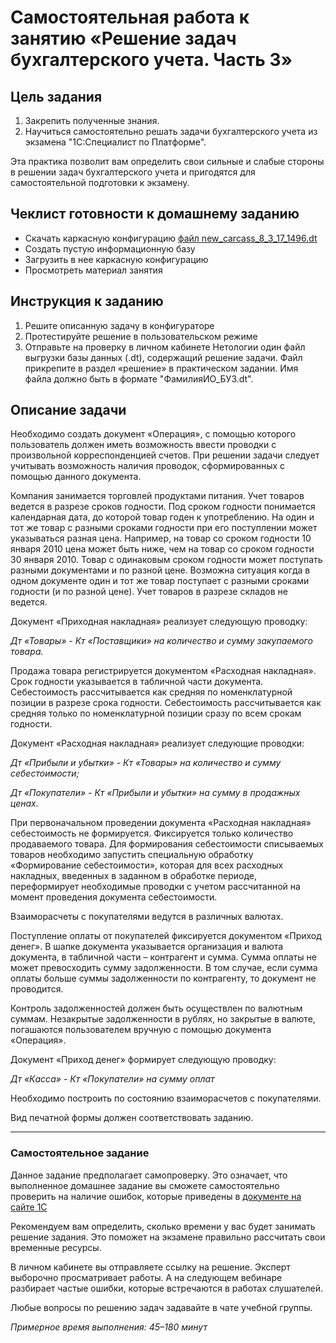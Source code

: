 # Самостоятельная работа к занятию «Решение задач бухгалтерского учета. Часть 3»

## Цель задания

1. Закрепить полученные знания.
2. Научиться самостоятельно решать задачи бухгалтерского учета из экзамена "1С:Специалист по Платформе".

Эта практика позволит вам определить свои сильные и слабые стороны в решении задач бухгалтерского учета и пригодятся для самостоятельной подготовки к экзамену.

## Чеклист готовности к домашнему заданию

- Скачать каркасную конфигурацию [файл new_carcass_8_3_17_1496.dt](https://github.com/Bofh82/onec-mid-homeworks/blob/main/OCPS/new_carcass_8_3_17_1496.dt)
- Создать пустую информационную базу
- Загрузить в нее каркасную конфигурацию
- Просмотреть материал занятия

## Инструкция к заданию

1. Решите описанную задачу в конфигураторе
2. Протестируйте решение в пользовательском режиме
3. Отправьте на проверку в личном кабинете Нетологии один файл выгрузки базы данных (.dt), содержащий решение задачи. Файл прикрепите в раздел «решение» в практическом задании. Имя файла должно быть в формате "ФамилияИО_БУ3.dt".

## Описание задачи

Необходимо создать документ «Операция», с помощью которого пользователь должен иметь возможность ввести проводки с произвольной корреспонденцией счетов. При решении задачи следует учитывать возможность наличия проводок, сформированных с помощью данного документа.

Компания занимается торговлей продуктами питания. Учет товаров ведется в разрезе сроков годности. Под сроком годности понимается календарная дата, до которой товар годен к употреблению. На один и тот же товар с разными сроками годности при его поступлении может указываться разная цена. Например, на товар со сроком годности 10 января 2010 цена может быть ниже, чем на товар со сроком годности 30 января 2010. Товар с одинаковым сроком годности может поступать разными документами и по разной цене. Возможна ситуация когда в одном документе один и тот же товар поступает с разными сроками годности (и по разной цене). Учет товаров в разрезе складов не ведется.

Документ «Приходная накладная» реализует следующую проводку:

*Дт «Товары» - Кт «Поставщики» на количество и сумму закупаемого товара.*

Продажа товара регистрируется документом «Расходная накладная». Срок годности указывается в табличной части документа. Себестоимость рассчитывается как средняя по номенклатурной позиции в разрезе срока годности. Себестоимость рассчитывается как средняя только по номенклатурной позиции сразу по всем срокам годности.

Документ «Расходная накладная» реализует следующие проводки:

*Дт «Прибыли и убытки» - Кт «Товары» на количество и сумму себестоимости;*

*Дт «Покупатели» - Кт «Прибыли и убытки» на сумму в продажных ценах.*

При первоначальном проведении документа «Расходная накладная» себестоимость не формируется. Фиксируется только количество продаваемого товара.
Для формирования себестоимости списываемых товаров необходимо запустить специальную обработку «Формирование себестоимости», которая для всех расходных накладных, введенных в заданном в обработке периоде, переформирует необходимые проводки с учетом рассчитанной на момент проведения документа себестоимости.

Взаиморасчеты с покупателями ведутся в различных валютах.

Поступление оплаты от покупателей фиксируется документом «Приход денег». В шапке документа указывается организация и валюта документа, в табличной части – контрагент и сумма. Сумма оплаты не может превосходить сумму задолженности. В том случае, если сумма оплаты больше суммы задолженности по контрагенту, то документ не проводится.

Контроль задолженностей должен быть осуществлен по валютным суммам. Незакрытые задолженности в рублях, но закрытые в валюте, погашаются пользователем вручную с помощью документа «Операция».

Документ «Приход денег» формирует следующую проводку:

*Дт «Касса» - Кт «Покупатели» на сумму оплат*

Необходимо построить по состоянию взаиморасчетов с покупателями.



Вид печатной формы должен соответствовать заданию.

------

### Самостоятельное задание

Данное задание предполагает самопроверку. Это означает, что выполненное домашнее задание вы сможете самостоятельно проверить на наличие ошибок, которые приведены в [документе на сайте 1С](https://static.1c.ru/rus/partners/training/files/ATT83PL.rtf?356jhteyner67j340)

Рекомендуем вам определить, сколько времени у вас будет занимать решение задания. Это поможет на экзамене правильно рассчитать свои временные ресурсы.

В личном кабинете вы отправляете ссылку на решение. Эксперт выборочно просматривает работы. А на следующем вебинаре разбирает частые ошибки, которые встречаются в работах слушателей.

Любые вопросы по решению задач задавайте в чате учебной группы.

*Примерное время выполнения: 45–180 минут*

